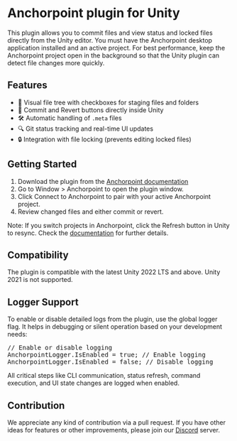 # Anchorpoint plugin for Unity

This plugin allows you to commit files and view status and locked files directly from the Unity editor. You must have the Anchorpoint desktop application installed and an active project. For best performance, keep the Anchorpoint project open in the background so that the Unity plugin can detect file changes more quickly.

## Features
- 📂 Visual file tree with checkboxes for staging files and folders
- 📝 Commit and Revert buttons directly inside Unity
- 🛠️ Automatic handling of `.meta` files
- 🔍 Git status tracking and real-time UI updates
- 🔒 Integration with file locking (prevents editing locked files)

## Getting Started
1. Download the plugin from the [Anchorpoint documentation](https://docs.anchorpoint.app/docs/general/integrations/unity/)
2. Go to Window > Anchorpoint to open the plugin window.
3. Click Connect to Anchorpoint to pair with your active Anchorpoint project.
4. Review changed files and either commit or revert.

Note: If you switch projects in Anchorpoint, click the Refresh button in Unity to resync.
Check the [documentation](https://docs.anchorpoint.app/docs/version-control/first-steps/unity/) for further details.

## Compatibility
The plugin is compatible with the latest Unity 2022 LTS and above. Unity 2021 is not supported.

## Logger Support
To enable or disable detailed logs from the plugin, use the global logger flag. It helps in debugging or silent operation based on your development needs:

<pre lang="markdown">
// Enable or disable logging
AnchorpointLogger.IsEnabled = true; // Enable logging
AnchorpointLogger.IsEnabled = false; // Disable logging
</pre>

All critical steps like CLI communication, status refresh, command execution, and UI state changes are logged when enabled.

## Contribution

We appreciate any kind of contribution via a pull request. If you have other ideas for features or other improvements, please join our [Discord](https://discord.com/invite/ZPyPzvx) server.
